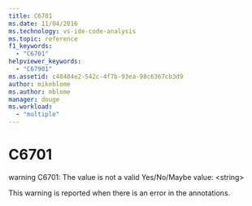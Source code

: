 ```yaml
---
title: C6701
ms.date: 11/04/2016
ms.technology: vs-ide-code-analysis
ms.topic: reference
f1_keywords:
  - "C6701"
helpviewer_keywords:
  - "C67901"
ms.assetid: c48484e2-542c-4f7b-93ea-98c6367cb3d9
author: mikeblome
ms.author: mblome
manager: douge
ms.workload:
  - "multiple"
---
```

# C6701
warning C6701: The value is not a valid Yes/No/Maybe value: \<string>

 This warning is reported when there is an error in the annotations.